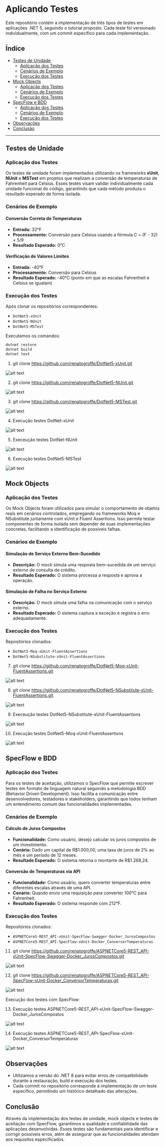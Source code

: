 # Aplicando Testes

Este repositório contém a implementação de três tipos de testes em aplicações .NET 5, seguindo o tutorial proposto. Cada teste foi versionado individualmente, com um commit específico para cada implementação.

## Índice

- [Testes de Unidade](#testes-de-unidade)
  - [Aplicação dos Testes](#aplicação-dos-testes)
  - [Cenários de Exemplo](#cenários-de-exemplo)
  - [Execução dos Testes](#execução-dos-testes)
- [Mock Objects](#mock-objects)
  - [Aplicação dos Testes](#aplicação-dos-testes-1)
  - [Cenários de Exemplo](#cenários-de-exemplo-1)
  - [Execução dos Testes](#execução-dos-testes-1)
- [SpecFlow e BDD](#specflow-e-bdd)
  - [Aplicação dos Testes](#aplicação-dos-testes-2)
  - [Cenários de Exemplo](#cenários-de-exemplo-2)
  - [Execução dos Testes](#execução-dos-testes-2)
- [Observações](#observações)
- [Conclusão](#conclusão)

---

## Testes de Unidade

### Aplicação dos Testes

Os testes de unidade foram implementados utilizando os frameworks **xUnit**, **NUnit** e **MSTest** em projetos que realizam a conversão de temperaturas de Fahrenheit para Celsius. Esses testes visam validar individualmente cada unidade funcional do código, garantindo que cada método produza o resultado esperado de forma isolada.

### Cenários de Exemplo

#### Conversão Correta de Temperaturas

- **Entrada:** 32°F
- **Processamento:** Conversão para Celsius usando a fórmula C = (F - 32) × 5/9
- **Resultado Esperado:** 0°C

#### Verificação de Valores Limites

- **Entrada:** -40°F
- **Processamento:** Conversão para Celsius
- **Resultado Esperado:** -40°C (ponto em que as escalas Fahrenheit e Celsius se igualam)

### Execução dos Testes

Após clonar os repositórios correspondentes:

- `DotNet5-xUnit`
- `DotNet5-NUnit`
- `DotNet5-MSTest`

Executamos os comandos:

```bash
dotnet restore
dotnet build
dotnet test
```


1. git clone https://github.com/renatogroffe/DotNet5-xUnit.git

![alt text](image.png)

2. git clone https://github.com/renatogroffe/DotNet5-NUnit.git

![alt text](image-1.png)

3. git clone https://github.com/renatogroffe/DotNet5-MSTest.git

![alt text](image-2.png)


4. Execução testes DotNet-xUnit

![alt text](image-7.png)

5. Execeução testes DotNet-NUnit

![alt text](image-8.png)


6. Execução testes DotNet5-MSTest

![alt text](image-10.png)


## Mock Objects

### Aplicação dos Testes

Os Mock Objects foram utilizados para simular o comportamento de objetos reais em cenários controlados, empregando os frameworks Moq e NSubstitute juntamente com xUnit e Fluent Assertions. Isso permite testar componentes de forma isolada sem depender de suas implementações concretas, facilitando a identificação de possíveis falhas.

### Cenários de Exemplo

#### Simulação de Serviço Externo Bem-Sucedido

- **Descrição:** O mock simula uma resposta bem-sucedida de um serviço externo de consulta de crédito.
- **Resultado Esperado:** O sistema processa a resposta e aprova a operação.


#### Simulação de Falha no Serviço Externo
- **Descrição:** O mock simula uma falha na comunicação com o serviço externo.
- **Resultado Esperado:** O sistema captura a exceção e registra o erro adequadamente.


### Execução dos Testes

Repositórios clonados:

- `DotNet5-Moq-xUnit-FluentAssertions`
- `DotNet5-NSubstitute-xUnit-FluentAssertions`

7. git clone https://github.com/renatogroffe/DotNet5-Moq-xUnit-FluentAssertions.git

![alt text](image-3.png)

8. git clone https://github.com/renatogroffe/DotNet5-NSubstitute-xUnit-FluentAssertions.git

![alt text](image-4.png)

9. Execeução testes DotNet5-NSubstitute-xUnit-FluentAssertions

![alt text](image-9.png)

10. Execução testes DotNet5-Moq-xUnit-FluentAssertions

![alt text](image-11.png)

## SpecFlow e BDD

### Aplicação dos Testes
Para os testes de aceitação, utilizamos o SpecFlow que permite escrever testes em formato de linguagem natural seguindo a metodologia BDD (Behavior Driven Development). Isso facilita a comunicação entre desenvolvedores, testadores e stakeholders, garantindo que todos tenham um entendimento comum das funcionalidades implementadas.

### Cenários de Exemplo

#### Cálculo de Juros Compostos

- **Funcionalidade:** Como usuário, desejo calcular os juros compostos de um investimento.
- **Cenário:** Dado um capital de R$1.000,00, uma taxa de juros de 2% ao mês e um período de 12 meses.
- **Resultado Esperado:** O sistema retorna o montante de R$1.268,24.

#### Conversão de Temperaturas via API
- **Funcionalidade:** Como usuário, quero converter temperaturas entre diferentes escalas através de uma API.
- **Cenário:** Quando envio uma requisição para converter 100°C para Fahrenheit.
- **Resultado Esperado:** O sistema responde com 212°F.


### Execução dos Testes

Repositórios clonados:

- `ASPNETCore5-REST_API-xUnit-SpecFlow-Swagger-Docker_JurosCompostos`
- `ASPNETCore5-REST_API-SpecFlow-xUnit-Docker_ConversorTemperaturas`

11. git clone https://github.com/renatogroffe/ASPNETCore5-REST_API-xUnit-SpecFlow-Swagger-Docker_JurosCompostos.git

![alt text](image-5.png)

12. git clone https://github.com/renatogroffe/ASPNETCore5-REST_API-SpecFlow-xUnit-Docker_ConversorTemperaturas.git

![alt text](image-6.png)

Execução dos testes com SpecFlow:

13. Execução testes ASPNETCore5-REST_API-xUnit-SpecFlow-Swagger-Docker_JurosCompostos

![alt text](image-12.png)

14. Execução testes ASPNETCore5-REST_API-SpecFlow-xUnit-Docker_ConversorTemperaturas

![alt text](image-13.png)


## Observações
- Utilizamos a versão do .NET 8 para evitar erros de compatibilidade durante a restauração, build e execução dos testes.
- Cada commit no repositório corresponde à implementação de um teste específico, permitindo um histórico detalhado das alterações.

## Conclusão

Através da implementação dos testes de unidade, mock objects e testes de aceitação com SpecFlow, garantimos a qualidade e confiabilidade das aplicações desenvolvidas. Esses testes são fundamentais para identificar e corrigir possíveis erros, além de assegurar que as funcionalidades atendam aos requisitos especificados.





